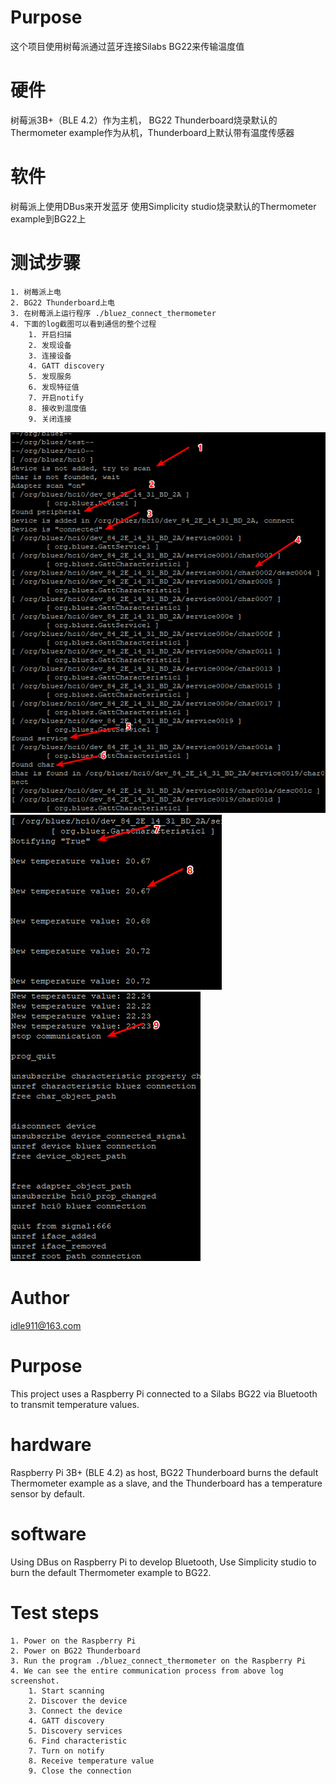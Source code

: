 
# Purpose
这个项目使用树莓派通过蓝牙连接Silabs BG22来传输温度值
# 硬件
树莓派3B+（BLE 4.2）作为主机，
BG22 Thunderboard烧录默认的Thermometer example作为从机，Thunderboard上默认带有温度传感器
# 软件
树莓派上使用DBus来开发蓝牙
    使用Simplicity studio烧录默认的Thermometer example到BG22上
# 测试步骤
    1. 树莓派上电
    2. BG22 Thunderboard上电
    3. 在树莓派上运行程序 ./bluez_connect_thermometer
    4. 下面的log截图可以看到通信的整个过程
        1. 开启扫描
        2. 发现设备
        3. 连接设备
        4. GATT discovery
        5. 发现服务
        6. 发现特征值
        7. 开启notify
        8. 接收到温度值
        9. 关闭连接
![log1](log1.png)
![log2](log2.png)
![log3](log3.png)
# Author
idle911@163.com

# Purpose
This project uses a Raspberry Pi connected to a Silabs BG22 via Bluetooth to transmit temperature values.
# hardware
Raspberry Pi 3B+ (BLE 4.2) as host,
    BG22 Thunderboard burns the default Thermometer example as a slave, and the Thunderboard has a temperature sensor by default.
# software
Using DBus on Raspberry Pi to develop Bluetooth,
    Use Simplicity studio to burn the default Thermometer example to BG22.
# Test steps
    1. Power on the Raspberry Pi
    2. Power on BG22 Thunderboard
    3. Run the program ./bluez_connect_thermometer on the Raspberry Pi
    4. We can see the entire communication process from above log screenshot.
        1. Start scanning
        2. Discover the device
        3. Connect the device
        4. GATT discovery
        5. Discovery services
        6. Find characteristic
        7. Turn on notify
        8. Receive temperature value
        9. Close the connection